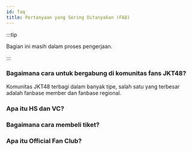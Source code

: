 ```yaml
---
id: faq
title: Pertanyaan yang Sering Ditanyakan (FAQ)
---
```


:::tip

Bagian ini masih dalam proses pengerjaan.

:::


### Bagaimana cara untuk bergabung di komunitas fans JKT48?

Komunitas JKT48 terbagi dalam banyak tipe, salah satu yang terbesar adalah fanbase member dan fanbase regional.

### Apa itu HS dan VC?

### Bagaimana cara membeli tiket?

### Apa itu Official Fan Club?

